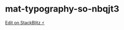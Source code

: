 # mat-typography-so-nbqjt3

[Edit on StackBlitz ⚡️](https://stackblitz.com/edit/mat-typography-so-nbqjt3)
